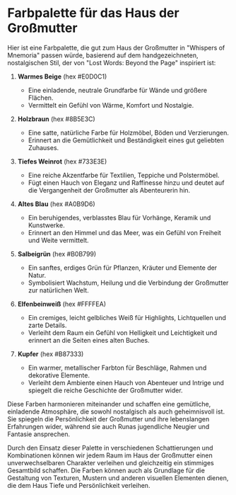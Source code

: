 # Farbpalette für das Haus der Großmutter

Hier ist eine Farbpalette, die gut zum Haus der Großmutter in "Whispers of Mnemoria" passen würde, basierend auf dem handgezeichneten, nostalgischen Stil, der von "Lost Words: Beyond the Page" inspiriert ist:

1. **Warmes Beige** (hex #E0D0C1)
   - Eine einladende, neutrale Grundfarbe für Wände und größere Flächen.
   - Vermittelt ein Gefühl von Wärme, Komfort und Nostalgie.

2. **Holzbraun** (hex #8B5E3C)
   - Eine satte, natürliche Farbe für Holzmöbel, Böden und Verzierungen.
   - Erinnert an die Gemütlichkeit und Beständigkeit eines gut geliebten Zuhauses.

3. **Tiefes Weinrot** (hex #733E3E)
   - Eine reiche Akzentfarbe für Textilien, Teppiche und Polstermöbel.
   - Fügt einen Hauch von Eleganz und Raffinesse hinzu und deutet auf die Vergangenheit der Großmutter als Abenteurerin hin.

4. **Altes Blau** (hex #A0B9D6)
   - Ein beruhigendes, verblasstes Blau für Vorhänge, Keramik und Kunstwerke.
   - Erinnert an den Himmel und das Meer, was ein Gefühl von Freiheit und Weite vermittelt.

5. **Salbeigrün** (hex #B0B799)
   - Ein sanftes, erdiges Grün für Pflanzen, Kräuter und Elemente der Natur.
   - Symbolisiert Wachstum, Heilung und die Verbindung der Großmutter zur natürlichen Welt.

6. **Elfenbeinweiß** (hex #FFFFEA)
   - Ein cremiges, leicht gelbliches Weiß für Highlights, Lichtquellen und zarte Details.
   - Verleiht dem Raum ein Gefühl von Helligkeit und Leichtigkeit und erinnert an die Seiten eines alten Buches.

7. **Kupfer** (hex #B87333)
   - Ein warmer, metallischer Farbton für Beschläge, Rahmen und dekorative Elemente.
   - Verleiht dem Ambiente einen Hauch von Abenteuer und Intrige und spiegelt die reiche Geschichte der Großmutter wider.

Diese Farben harmonieren miteinander und schaffen eine gemütliche, einladende Atmosphäre, die sowohl nostalgisch als auch geheimnisvoll ist. Sie spiegeln die Persönlichkeit der Großmutter und ihre lebenslangen Erfahrungen wider, während sie auch Runas jugendliche Neugier und Fantasie ansprechen.

Durch den Einsatz dieser Palette in verschiedenen Schattierungen und Kombinationen können wir jedem Raum im Haus der Großmutter einen unverwechselbaren Charakter verleihen und gleichzeitig ein stimmiges Gesamtbild schaffen. Die Farben können auch als Grundlage für die Gestaltung von Texturen, Mustern und anderen visuellen Elementen dienen, die dem Haus Tiefe und Persönlichkeit verleihen.